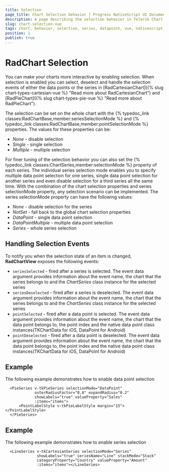 ```yaml
---
title: Selection
page_title: Chart Selection behavior | Progress NativeScript UI Documentation
description: A page describing the selection behavior in Telerik Chart for NativeScript
slug: chart-selection-vue
tags: chart, behavior, selection, series, datapoint, vue, nativescript, professional, ui
position: 1
publish: true
---
```


# RadChart Selection

You can make your charts more interactive by enabling selection.
When selection is enabled you can select, deselect and handle the selection events of either the data points or the series in [RadCartesianChart]({% slug chart-types-cartesian-vue %} "Read more about RadCartesianChart") and
[RadPieChart]({% slug chart-types-pie-vue %} "Read more about RadPieChart").

The selection can be set on the whole chart with the {% typedoc_link classes:RadChartBase,member:seriesSelectionMode %} and {% typedoc_link classes:RadChartBase,member:pointSelectionMode %} properties. The values for these properties can be:
* *None* - disable selection
* *Single* - single selection
* *Multiple* - multiple selection

For finer tuning of the selection behavior you can also set the {% typedoc_link classes:ChartSeries,member:selectionMode %} property of each series. The individual series selection mode enables you to specify multiple data point selection for one series, single data point selection for another series and even disable selection for a third series all the same time. With the combination of the chart selection properties and series selectionMode property, any selection scenario can be implemented. The series selectionMode property can have the following values:
* *None* - disable selection for the series
* *NotSet* - fall back to the global chart selection properties
* *DataPoint* -  single data point selection
* *DataPointMultiple* - multiple data point selection
* *Series* - whole series selection

## Handling Selection Events

To notify you when the selection state of an item is changed, **RadChartView** exposes the following events:
- `seriesSelected` - fired after a series is selected.
The event data argument provides information about the event name, the chart that the series belongs to and the *ChartSeries* class instance for the selected series
- `seriesDeselected` - fired after a series is deselected.
The event data argument provides information about the event name, the chart that the series belongs to and the *ChartSeries* class instance for the selected series
- `pointSelected` - fired after a data point is selected.
The event data argument provides information about the event name, the chart that the data point belongs to, the point index and the native data point class instances(TKChartData for iOS, DataPoint for Android)
- `pointDeselected` - fired after a data point is deselected.
The event data argument provides information about the event name, the chart that the data point belongs to, the point index and the native data point class instances(TKChartData for iOS, DataPoint for Android)

## Example
The following example demonstrates how to enable data point selection

```
  <PieSeries v-tkPieSeries selectionMode="DataPoint"
             outerRadiusFactor="0.8" expandRadius="0.2"
             showLabels="true" valueProperty="Sales"
             :items="items">
      <PointLabelStyle v-tkPieLabelStyle margin="15"></PointLabelStyle>
  </PieSeries>
```

## Example
The following example demonstrates how to enable series selection

```
  <LineSeries v-tkCartesianSeries selectionMode="Series"
              showLabels="true" seriesName="Line" stackMode="Stack"
              categoryProperty="Country" valueProperty="Amount"
              :items="items"></LineSeries>
```
